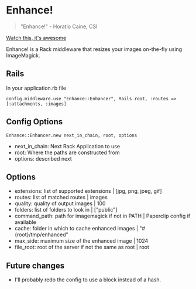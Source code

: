 Enhance!
========

> "Enhance!" - Horatio Caine, CSI

[Watch this, it's awesome](http://www.youtube.com/watch?v=Vxq9yj2pVWk)

Enhance! is a Rack middleware that resizes your images on-the-fly using ImageMagick.


Rails
-----

In your application.rb file

    config.middleware.use "Enhance::Enhancer", Rails.root, :routes => [:attachments, :images]
    

Config Options
--------------

    Enhance::Enhancer.new next_in_chain, root, options
    
* next_in_chain: Next Rack Application to use
* root: Where the paths are constructed from
* options: described next

Options
-------

* extensions: list of supported extensions | [jpg, png, jpeg, gif]
* routes: list of matched routes | images
* quality: quality of output images | 100
* folders: list of folders to look in | ["public"]
* command_path: path for imagemagick if not in PATH | Paperclip config if available
* cache: folder in which to cache enhanced images | "#{root}/tmp/enhanced"
* max_side: maximum size of the enhanced image | 1024
* file_root: root of the server if not the same as root | root


Future changes
--------------

* I'll probably redo the config to use a block instead of a hash.